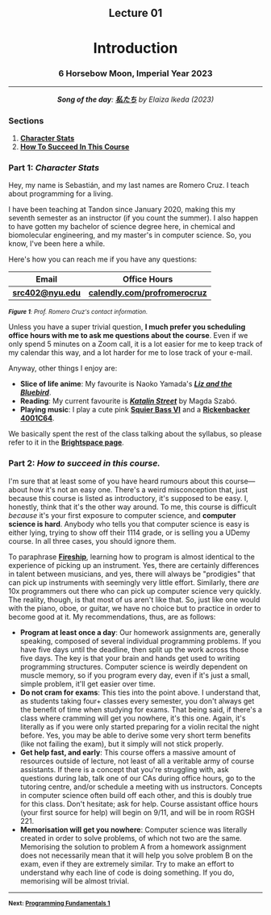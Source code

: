 <h2 align=center>Lecture 01</h2>

<h1 align=center>Introduction</h1>

<h3 align=center>6 Horsebow Moon, Imperial Year 2023</h3>

---

<p align=center><strong><em>Song of the day</strong>: <a href="https://youtu.be/L75vE2JeM48"><strong><u>私たち</u></strong></a> by Elaiza Ikeda (2023)</em></p>

### Sections

1. [**Character Stats**](#part-1-character-stats)
2. [**How To Succeed In This Course**](#part-2-how-to-succeed-in-this-course)

### Part 1: _Character Stats_

Hey, my name is Sebastián, and my last names are Romero Cruz. I teach about programming for a living.

I have been teaching at Tandon since January 2020, making this my seventh semester as an instructor (if you count
the summer). I also happen to have gotten my bachelor of science degree here, in chemical and biomolecular engineering,
and my master's in computer science. So, you know, I've been here a while.

Here's how you can reach me if you have any questions:

| **Email**                              | **Office Hours**                                                      |
|----------------------------------------|-----------------------------------------------------------------------|
| [**src402@nyu.edu**](mailto:src402@nyu.edu) | [**calendly.com/profromerocruz**](http://calendly.com/profromerocruz)   |

<sub>_**Figure 1**: Prof. Romero Cruz's contact information._</sub>

Unless you have a super trivial question, **I much prefer you scheduling office hours with me to ask me questions about
the course**. Even if we only spend 5 minutes on a Zoom call, it is a lot easier for me to keep track of my calendar 
this way, and a lot harder for me to lose track of your e-mail.

Anyway, other things I enjoy are:

- **Slice of life anime**: My favourite is Naoko Yamada's [***Liz and the Bluebird***](https://youtu.be/hBkdgCvZPX0).
- **Reading**: My current favourite is [***Katalin Street***](https://www.worldliteraturetoday.org/2017/november/katalin-street-magda-szabo) by Magda Szabó.
- **Playing music**: I play a cute pink [**Squier Bass VI**](https://reverb.com/item/47714598-squier-bass-vi-2021-fsr-shell-pink-matching-headstock-short-scale) and a [**Rickenbacker 4001C64**](http://www.rickenbacker.com/model.asp?model=4001C64).

We basically spent the rest of the class talking about the syllabus, so please refer to it in the [**Brightspace page**](https://brightspace.nyu.edu/d2l/home/308076).

### Part 2: _How to succeed in this course._

I'm sure that at least some of you have heard rumours about this course—about how it's not an easy one. There's a weird
misconception that, just because this course is listed as introductory, it's supposed to be easy. I, honestly, think
that it's the other way around. To me, this course is difficult _because_ it's your first exposure to computer science,
and **computer science is hard**. Anybody who tells you that computer science is easy is either lying, trying to show
off their 1114 grade, or is selling you a UDemy course. In all three cases, you should ignore them.

To paraphrase [**Fireship**](https://youtu.be/NtfbWkxJTHw), learning how to program is almost identical to the experience
of picking up an instrument. Yes, there are certainly differences in talent between musicians, and yes, there will
always be "prodigies" that can pick up instruments with seemingly very little effort. Similarly, there _are_ 10x
programmers out there who can pick up computer science very quickly. The reality, though, is that most of us aren't like
that. So, just like one would with the piano, oboe, or guitar, we have no choice but to practice in order to become good
at it. My recommendations, thus, are as follows:

- **Program at least once a day**: Our homework assignments are, generally speaking, composed of several individual programming problems. If you have five days until the deadline, then split up the work across those five days. The key is that your brain and hands get used to writing programming structures. Computer science is weirdly dependent on muscle memory, so if you program every day, even if it's just a small, simple problem, it'll get easier over time.
- **Do not cram for exams**: This ties into the point above. I understand that, as students taking four+ classes every semester, you don't always get the benefit of time when studying for exams. That being said, if there's a class where cramming will get you nowhere, it's this one. Again, it's literally as if you were only started preparing for a violin recital the night before. Yes, you may be able to derive some very short term benefits (like not failing the exam), but it simply will not stick properly.
- **Get help fast, and early**: This course offers a massive amount of resources outside of lecture, not least of all a veritable army of course assistants. If there is a concept that you're struggling with, ask questions during lab, talk one of our CAs during office hours, go to the tutoring centre, and/or schedule a meeting with us instructors. Concepts in computer science often build off each other, and this is doubly true for this class. Don't hesitate; ask for help. Course assistant office hours (your first source for help) will begin on 9/11, and will be in room RGSH 221.
- **Memorisation will get you nowhere**: Computer science was literally created in order to solve problems, of which not two are the same. Memorising the solution to problem A from a homework assignment does not necessarily mean that it will help you solve problem B on the exam, even if they are extremely similar. Try to make an effort to understand why each line of code is doing something. If you do, memorising will be almost trivial.

---

<sub>**Next: [Programming Fundamentals 1](/lectures/02_parts_of_a_program)**</sub>
